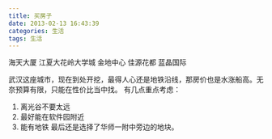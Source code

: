 ```yaml
---
title: 买房子
date: 2013-02-13 16:43:39
categories: 生活
tags: 生活
---
```


海天大厦    江夏大花岭大学城
金地中心
佳源花都
蓝晶国际

武汉这座城市，现在到处开挖，最得人心还是地铁沿线，那房价也是水涨船高。无奈预算有限，只能在性价比当中找。
有几点重点考虑：
1.	离光谷不要太远
2.	最好能在软件园附近
3.	能有地铁
最后还是选择了华师一附中旁边的地块。
